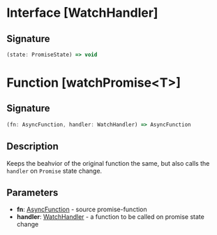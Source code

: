 <a name="id-13"></a>
Interface [WatchHandler]
===

Signature
---
```typescript
(state: PromiseState) => void
```



Function [watchPromise\<T\>]
===

Signature
---
```typescript
(fn: AsyncFunction, handler: WatchHandler) => AsyncFunction
```

Description
---
Keeps the beahvior of the original function the same,
but also calls the `handler` on `Promise` state change.

Parameters
---
- **fn**: [AsyncFunction](https://github.com/int0h/promise-decorators/blob/master/docs/src/index.md#id-33) - source promise-function
- **handler**: [WatchHandler](https://github.com/int0h/promise-decorators/blob/master/docs/src/modules/watchPromise.md#id-13) - a function to be called on promise state change
